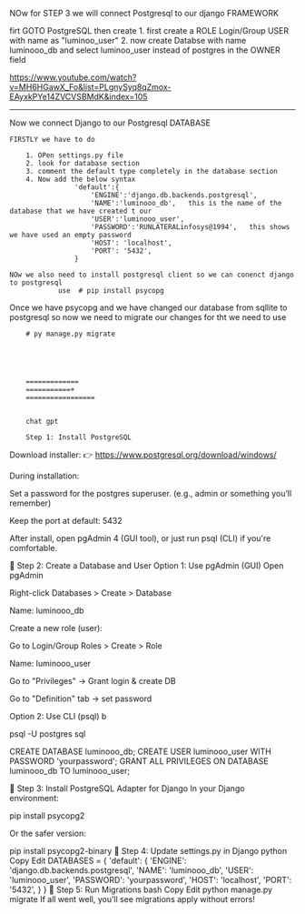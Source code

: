 NOw for STEP 3  we will connect Postgresql to our django FRAMEWORK 


firt GOTO PostgreSQL then create 
        1. first create a ROLE Login/Group USER with name as "luminoo_user"
        2. now create Databse with name luminooo_db and select  luminoo_user instead of postgres in the OWNER field





https://www.youtube.com/watch?v=MH6HGawX_Fo&list=PLgnySyq8qZmox-EAyxkPYe14ZVCVSBMdK&index=105


------------------
Now we connect Django to our Postgresql DATABASE 

    FIRSTLY we have to do 

        1. OPen settings.py file 
        2. look for database section 
        3. comment the default type completely in the database section
        4. Now add the below syntax 
                    'default':{
                        'ENGINE':'django.db.backends.postgresql',
                        'NAME':'luminooo_db',   this is the name of the database that we have created t our 
                        'USER':'luminooo_user',
                        'PASSWORD':'RUNLATERALinfosys@1994',   this shows we have used an empty password
                        'HOST': 'localhost',
                        'PORT': '5432',
                    }

    NOw we also need to install postgresql client so we can conenct django to postgresql
                use  # pip install psycopg


Once we have psycopg and we have changed our database from sqllite to postgresql so now we need to migrate our changes for tht we need to use 

        # py manage.py migrate





        =============
        ===========+
        =================


        chat gpt 

        Step 1: Install PostgreSQL
Download installer:
👉 https://www.postgresql.org/download/windows/

During installation:

Set a password for the postgres superuser. (e.g., admin or something you’ll remember)

Keep the port at default: 5432

After install, open pgAdmin 4 (GUI tool), or just run psql (CLI) if you're comfortable.

🔧 Step 2: Create a Database and User
Option 1: Use pgAdmin (GUI)
Open pgAdmin

Right-click Databases > Create > Database

Name: luminooo_db

Create a new role (user):

Go to Login/Group Roles > Create > Role

Name: luminooo_user

Go to "Privileges" → Grant login & create DB

Go to "Definition" tab → set password

Option 2: Use CLI (psql)
b

psql -U postgres
sql

CREATE DATABASE luminooo_db;
CREATE USER luminooo_user WITH PASSWORD 'yourpassword';
GRANT ALL PRIVILEGES ON DATABASE luminooo_db TO luminooo_user;

🔧 Step 3: Install PostgreSQL Adapter for Django
In your Django environment:


pip install psycopg2


Or the safer version:


pip install psycopg2-binary
🧠 Step 4: Update settings.py in Django
python
Copy
Edit
DATABASES = {
    'default': {
        'ENGINE': 'django.db.backends.postgresql',
        'NAME': 'luminooo_db',
        'USER': 'luminooo_user',
        'PASSWORD': 'yourpassword',
        'HOST': 'localhost',
        'PORT': '5432',
    }
}
🚀 Step 5: Run Migrations
bash
Copy
Edit
python manage.py migrate
If all went well, you’ll see migrations apply without errors!

